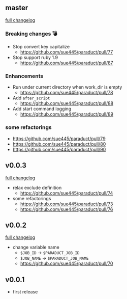 ## master
[full changelog](http://github.com/sue445/paraduct/compare/v0.0.3...master)

### Breaking changes :bomb:
* Stop convert key capitalize
  * https://github.com/sue445/paraduct/pull/77
* Stop support ruby 1.9
  * https://github.com/sue445/paraduct/pull/87

### Enhancements
* Run under current directory when work_dir is empty
  * https://github.com/sue445/paraduct/pull/78
* Add `after_script`
  * https://github.com/sue445/paraduct/pull/88
* Add start command logging
  * https://github.com/sue445/paraduct/pull/89

### some refactorings
* https://github.com/sue445/paraduct/pull/79
* https://github.com/sue445/paraduct/pull/80
* https://github.com/sue445/paraduct/pull/90

## v0.0.3
[full changelog](http://github.com/sue445/paraduct/compare/v0.0.2...v0.0.3)

* relax exclude definition
  * https://github.com/sue445/paraduct/pull/74
* some refactorings
  * https://github.com/sue445/paraduct/pull/73
  * https://github.com/sue445/paraduct/pull/76

## v0.0.2
[full changelog](http://github.com/sue445/paraduct/compare/v0.0.1...v0.0.2)

* change variable name
  * `$JOB_ID` -> `$PARADUCT_JOB_ID`
  * `$JOB_NAME` -> `$PARADUCT_JOB_NAME`
  * https://github.com/sue445/paraduct/pull/70

## v0.0.1
* first release
